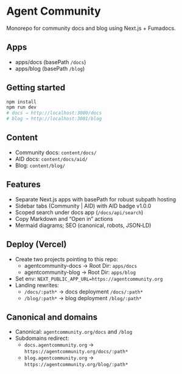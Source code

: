 # Agent Community

Monorepo for community docs and blog using Next.js + Fumadocs.

## Apps

- apps/docs (basePath `/docs`)
- apps/blog (basePath `/blog`)

## Getting started

```bash
npm install
npm run dev
# docs → http://localhost:3000/docs
# blog → http://localhost:3001/blog
```

## Content
- Community docs: `content/docs/`
- AID docs: `content/docs/aid/`
- Blog: `content/blog/`

## Features
- Separate Next.js apps with basePath for robust subpath hosting
- Sidebar tabs (Community | AID) with AID badge v1.0.0
- Scoped search under docs app (`/docs/api/search`)
- Copy Markdown and “Open in” actions
- Mermaid diagrams; SEO (canonical, robots, JSON‑LD)

## Deploy (Vercel)
- Create two projects pointing to this repo:
  - agentcommunity-docs → Root Dir: `apps/docs`
  - agentcommunity-blog → Root Dir: `apps/blog`
- Set env: `NEXT_PUBLIC_APP_URL=https://agentcommunity.org`
- Landing rewrites:
  - `/docs/:path*` → docs deployment `/docs/:path*`
  - `/blog/:path*` → blog deployment `/blog/:path*`

## Canonical and domains
- Canonical: `agentcommunity.org/docs` and `/blog`
- Subdomains redirect:
  - `docs.agentcommunity.org` → `https://agentcommunity.org/docs/:path*`
  - `blog.agentcommunity.org` → `https://agentcommunity.org/blog/:path*`
